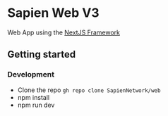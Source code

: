 # Sapien Web V3

Web App using the [NextJS Framework](https://nextjs.org/)

## Getting started

### Development
- Clone the repo `gh repo clone SapienNetwork/web`
- npm install
- npm run dev 

